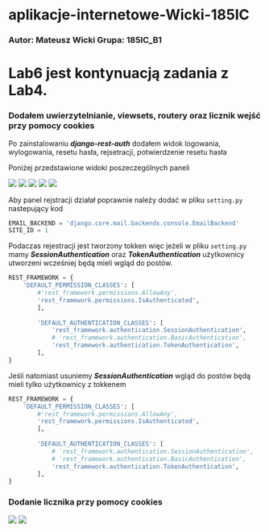 # aplikacje-internetowe-Wicki-185IC

### Autor: Mateusz Wicki Grupa: 185IC_B1

# Lab6 jest kontynuacją zadania z Lab4.
### Dodałem uwierzytelnianie, viewsets, routery oraz licznik wejść przy pomocy cookies

Po zainstalowaniu ***django-rest-auth*** dodałem widok logowania, wylogowania, resetu hasła, rejsetracji, potwierdzenie resetu hasła

Poniżej przedstawione widoki poszeczególnych paneli


![](https://i.imgur.com/Gp0e5Lz.png)
![](https://i.imgur.com/L7lPoaN.png)
![](https://i.imgur.com/a3Kvb3C.png)
![](https://i.imgur.com/ux2esZa.png)
![](https://i.imgur.com/Mnxk3Nu.png)

Aby panel rejstracji działał poprawnie należy dodać w pliku `setting.py` nastepujący kod
```python
EMAIL_BACKEND = 'django.core.mail.backends.console.EmailBackend'
SITE_ID = 1
```

Podaczas rejestracji jest tworzony tokken więc jeżeli w pliku `setting.py` mamy ***SessionAuthentication*** oraz ***TokenAuthentication***
użytkownicy utworzeni wcześniej będą mieli wgląd do postów.

```python
REST_FRAMEWORK = {
    'DEFAULT_PERMISSION_CLASSES': [
        #'rest_framework.permissions.AllowAny',
        'rest_framework.permissions.IsAuthenticated',
        ],
        
        'DEFAULT_AUTHENTICATION_CLASSES': [
            'rest_framework.authentication.SessionAuthentication',
            # 'rest_framework.authentication.BasicAuthentication',
            'rest_framework.authentication.TokenAuthentication', 
        ],
}
```

Jeśli natomiast usuniemy ***SessionAuthentication*** wgląd do postów będą mieli tylko użytkownicy z tokkenem

```python
REST_FRAMEWORK = {
    'DEFAULT_PERMISSION_CLASSES': [
        #'rest_framework.permissions.AllowAny',
        'rest_framework.permissions.IsAuthenticated',
        ],
        
        'DEFAULT_AUTHENTICATION_CLASSES': [
            # 'rest_framework.authentication.SessionAuthentication',
            # 'rest_framework.authentication.BasicAuthentication',
            'rest_framework.authentication.TokenAuthentication', 
        ],
}
```
### Dodanie licznika przy pomocy cookies

![](https://i.imgur.com/lb9eMbt.png)
![](https://i.imgur.com/TJY3WNT.png)
